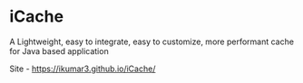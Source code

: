 # iCache
A Lightweight, easy to integrate, easy to customize, more performant cache for Java based application


Site - https://ikumar3.github.io/iCache/
